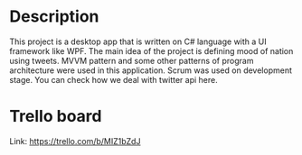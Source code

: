 # Description
This project is a desktop app that is written on C# language with a UI framework like WPF. The main idea of the project is defining mood of nation using tweets. 
MVVM pattern and some other patterns of program architecture were used in this application. Scrum was used on development stage.
You can check how we deal with twitter api here.
# Trello board
Link: https://trello.com/b/MIZ1bZdJ
